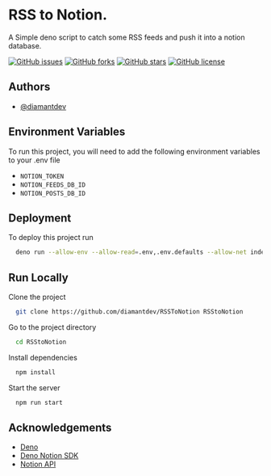 # RSS to Notion.

A Simple deno script to catch some RSS feeds and push it into a notion database.

[![GitHub issues](https://img.shields.io/github/issues/diamantdev/RSStoNotion?color=b69bc9&style=for-the-badge)](https://github.com/diamantdev/RSStoNotion/issues)
[![GitHub forks](https://img.shields.io/github/forks/diamantdev/RSStoNotion?color=b69bc9&style=for-the-badge)](https://github.com/diamantdev/RSStoNotion/network)
[![GitHub stars](https://img.shields.io/github/stars/diamantdev/RSStoNotion?color=b69bc9&style=for-the-badge)](https://github.com/diamantdev/RSStoNotion/stargazers)
[![GitHub license](https://img.shields.io/github/license/diamantdev/RSStoNotion?color=b69bc9&style=for-the-badge)](https://github.com/diamantdev/RSStoNotion)

## Authors

- [@diamantdev](https://www.github.com/diamantdev)

## Environment Variables

To run this project, you will need to add the following environment variables to your .env file

- `NOTION_TOKEN`
- `NOTION_FEEDS_DB_ID`
- `NOTION_POSTS_DB_ID`

## Deployment

To deploy this project run

```bash
  deno run --allow-env --allow-read=.env,.env.defaults --allow-net index.ts
```

## Run Locally

Clone the project

```bash
  git clone https://github.com/diamantdev/RSSToNotion RSStoNotion
```

Go to the project directory

```bash
  cd RSStoNotion
```

Install dependencies

```bash
  npm install
```

Start the server

```bash
  npm run start
```

## Acknowledgements

- [Deno](https://deno.land)
- [Deno Notion SDK](https://github.com/cloudydeno/deno-notion_sdk)
- [Notion API](https://developers.notion.com/)
